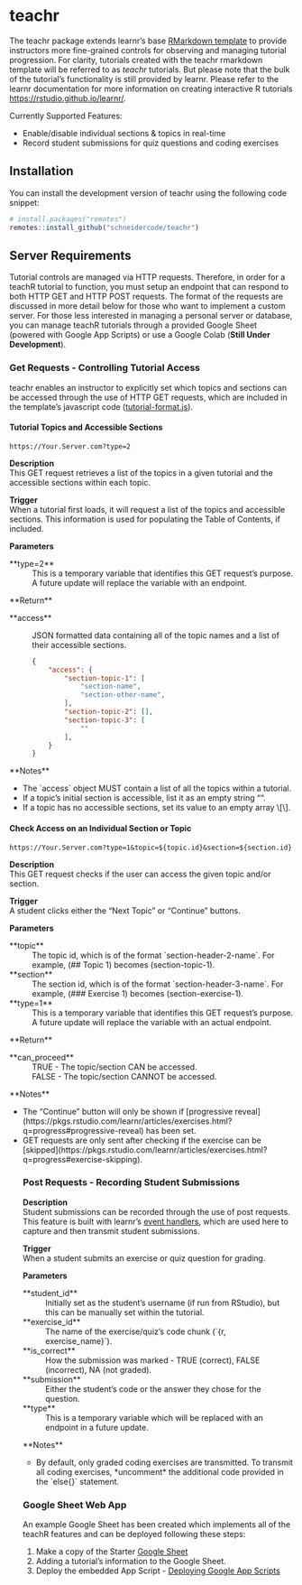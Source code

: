 
<!-- README.md is generated from README.Rmd. Please edit that file -->

# teachr

<!-- badges: start -->
<!-- badges: end -->

The teachr package extends learnr’s base [RMarkdown
template](https://pkgs.rstudio.com/learnr/articles/formats.html?q=template#custom-formats)
to provide instructors more fine-grained controls for observing and
managing tutorial progression. For clarity, tutorials created with the
teachr rmarkdown template will be referred to as *teachr* tutorials. But
please note that the bulk of the tutorial’s functionality is still
provided by learnr. Please refer to the learnr documentation for more
information on creating interactive R tutorials
<https://rstudio.github.io/learnr/>.

Currently Supported Features:  
<ul>
<li>
Enable/disable individual sections & topics in real-time
</li>
<li>
Record student submissions for quiz questions and coding exercises
</li>
</ul>

## Installation

You can install the development version of teachr using the following
code snippet:

``` r
# install.packages("remotes")
remotes::install_github("schneidercode/teachr")
```

## Server Requirements

Tutorial controls are managed via HTTP requests. Therefore, in order for
a teachR tutorial to function, you must setup an endpoint that can
respond to both HTTP GET and HTTP POST requests. The format of the
requests are discussed in more detail below for those who want to
implement a custom server. For those less interested in managing a
personal server or database, you can manage teachR tutorials through a
provided Google Sheet (powered with Google App Scripts) or use a Google
Colab (**Still Under Development**).

### Get Requests - Controlling Tutorial Access

teachr enables an instructor to explicitly set which topics and sections
can be accessed through the use of HTTP GET requests, which are included
in the template’s javascript code
([tutorial-format.js](https://github.com/SchneiderCode/TeachR/blob/main/inst/rmarkdown/templates/tutorial/resources/tutorial-format.js)).

#### Tutorial Topics and Accessible Sections

    https://Your.Server.com?type=2

**Description**  
This GET request retrieves a list of the topics in a given tutorial and
the accessible sections within each topic.

**Trigger**  
When a tutorial first loads, it will request a list of the topics and
accessible sections. This information is used for populating the Table
of Contents, if included.

**Parameters**  
<dl>
<dt>
**type=2**
</dt>
<dd>
This is a temporary variable that identifies this GET request’s purpose.
A future update will replace the variable with an endpoint.
</dd>
</dl>
**Return**  
<dl>
<dt>
**access**
</dt>
<dd>

JSON formatted data containing all of the topic names and a list of
their accessible sections.

``` json
{
    "access": {
        "section-topic-1": [
            "section-name",
            "section-other-name",
        ],
        "section-topic-2": [],
        "section-topic-3": [
            ""
        ],
    }
}
```

</dd>
</dl>
**Notes**  
<ul>
<li>
The `access` object MUST contain a list of all the topics within a
tutorial.
</li>
<li>
If a topic’s initial section is accessible, list it as an empty string
““.
</li>
<li>
If a topic has no accessible sections, set its value to an empty array
\[\].
</li>
</ul>

#### Check Access on an Individual Section or Topic

    https://Your.Server.com?type=1&topic=${topic.id}&section=${section.id}

**Description**  
This GET request checks if the user can access the given topic and/or
section.

**Trigger**  
A student clicks either the “Next Topic” or “Continue” buttons.

**Parameters**
<dl>
<dt>
**topic**
</dt>
<dd>
The topic id, which is of the format `section-header-2-name`. For
example, (## Topic 1) becomes (section-topic-1).
</dd>
<dt>
**section**
</dt>
<dd>
The section id, which is of the format `section-header-3-name`. For
example, (### Exercise 1) becomes (section-exercise-1).
</dd>
<dt>
**type=1**
</dt>
<dd>
This is a temporary variable that identifies this GET request’s purpose.
A future update will replace the variable with an actual endpoint.
</dd>
</dl>
**Return**  
<dl>
<dt>
**can_proceed**
</dt>
<dd>
TRUE - The topic/section CAN be accessed.
</dd>
<dd>
FALSE - The topic/section CANNOT be accessed.
</dd>
</dl>
**Notes**  
<ul>
<li>
The “Continue” button will only be shown if [progressive
reveal](https://pkgs.rstudio.com/learnr/articles/exercises.html?q=progress#progressive-reveal)
has been set.
</li>
<li>
GET requests are only sent after checking if the exercise can be
[skipped](https://pkgs.rstudio.com/learnr/articles/exercises.html?q=progress#exercise-skipping).
</li>

### Post Requests - Recording Student Submissions

**Description**  
Student submissions can be recorded through the use of post requests.
This feature is built with learnr’s [event
handlers](https://pkgs.rstudio.com/learnr/articles/publishing.html#event-handlers),
which are used here to capture and then transmit student submissions.

**Trigger**  
When a student submits an exercise or quiz question for grading.

**Parameters**
<dl>
<dt>
**student_id**
</dt>
<dd>
Initially set as the student’s username (if run from RStudio), but this
can be manually set within the tutorial.
</dd>
<dt>
**exercise_id**
</dt>
<dd>
The name of the exercise/quiz’s code chunk (`{r, exercise_name}`).
</dd>
<dt>
**is_correct**
</dt>
<dd>
How the submission was marked - TRUE (correct), FALSE (incorrect), NA
(not graded).
</dd>
<dt>
**submission**
</dt>
<dd>
Either the student’s code or the answer they chose for the question.
</dd>
<dt>
**type**
</dt>
<dd>
This is a temporary variable which will be replaced with an endpoint in
a future update.
</dd>
</dl>
**Notes**  
<ul>
<li>
By default, only graded coding exercises are transmitted. To transmit
all coding exercises, *uncomment* the additional code provided in the
`else{}` statement.
</li>
</ul>

### Google Sheet Web App

An example Google Sheet has been created which implements all of the
teachR features and can be deployed following these steps:

1.  Make a copy of the Starter [Google
    Sheet](https://docs.google.com/spreadsheets/d/1UJgTcXp5L3g75YGoTylM0GxFjdudELvIamwEuEDrMsU/copy)  
2.  Adding a tutorial’s information to the Google Sheet.  
3.  Deploy the embedded App Script - [Deploying Google App
    Scripts](https://developers.google.com/apps-script/concepts/deployments)
